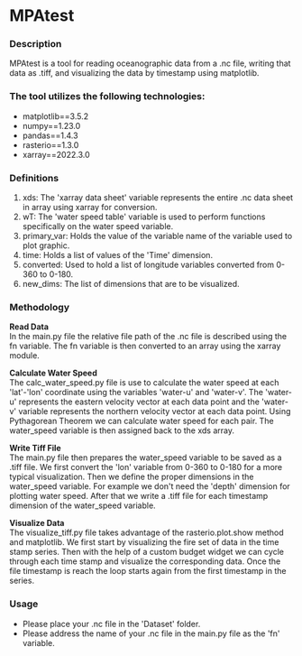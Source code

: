 <h1>MPAtest</h1>

<h3>Description</h3 style="bold">
MPAtest is a tool for reading oceanographic data from a .nc file, writing that data as .tiff, and visualizing the data by timestamp using matplotlib.

<h3>The tool utilizes the following technologies:</h3 style="bold">

<ul>
  <li>matplotlib==3.5.2</li>
  <li>numpy==1.23.0</li>
  <li>pandas==1.4.3</li>
  <li>rasterio==1.3.0</li>
  <li>xarray==2022.3.0</li>
</ul>


<h3>Definitions</h3 style="bold">

<ol>
<li>xds: The 'xarray data sheet' variable represents the entire .nc data sheet in array using xarray for conversion.</li>
<li>wT: The 'water speed table' variable is used to perform functions specifically on the water speed variable.</li>
<li>primary_var: Holds the value of the variable name of the variable used to plot graphic.</li>
<li>time: Holds a list of values of the 'Time' dimension.</li>
<li>converted: Used to hold a list of longitude variables converted from 0-360 to 0-180.</li>
<li>new_dims: The list of dimensions that are to be visualized. </li>
</ol>


<h3>Methodology</h3 style="bold">

<b>Read Data</b><br>
In the main.py file the relative file path of the .nc file is described using the fn variable. The fn variable is then converted to an array using the xarray module.

<b>Calculate Water Speed</b><br>
The calc_water_speed.py file is use to calculate the water speed at each 'lat'-'lon' coordinate using the variables 'water-u' and 'water-v'. The 'water-u' represents the eastern velocity vector at each data point and the 'water-v' variable represents the northern velocity vector at each data point. Using Pythagorean Theorem we can calculate water speed for each pair. The water_speed variable is then assigned back to the xds array.

<b>Write Tiff File</b><br>
The main.py file then prepares the water_speed variable to be saved as a .tiff file. We first convert the 'lon' variable from 0-360 to 0-180 for a more typical visualization. Then we define the proper dimensions in the water_speed variable. For example we don't need the 'depth' dimension for plotting water speed. After that we write a .tiff file for each timestamp dimension of the water_speed variable.

<b>Visualize Data</b><br>
The visualize_tiff.py file takes advantage of the rasterio.plot.show method and matplotlib. We first start by visualizing the fire set of data in the time stamp series. Then with the help of a custom budget widget we can cycle through each time stamp and visualize the corresponding data. Once the file timestamp is reach the loop starts again from the first timestamp in the series.

<h3>Usage</h3 style="bold">

<ul>
  <li>Please place your .nc file in the 'Dataset' folder.</li>
  <li>Please address the name of your .nc file in the main.py file as the 'fn' variable.</li>
</ul>
